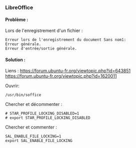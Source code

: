 ### LibreOffice

#### Problème : 

Lors de l'enregistrement d'un fichier : 
```
Erreur lors de l'enregistrement du document Sans nom1:
Erreur générale.
Erreur d'entrée/sortie générale.
```

#### Solution : 

Liens : 
https://forum.ubuntu-fr.org/viewtopic.php?id=643851
https://forum.ubuntu-fr.org/viewtopic.php?id=1620011


Ouvrir: 

```
/usr/bin/soffice
```


Chercher et décommenter : 

```
# STAR_PROFILE_LOCKING_DISABLED=1
# export STAR_PROFILE_LOCKING_DISABLED
```

Chercher et commenter : 

```
SAL_ENABLE_FILE_LOCKING=1
export SAL_ENABLE_FILE_LOCKING
```


